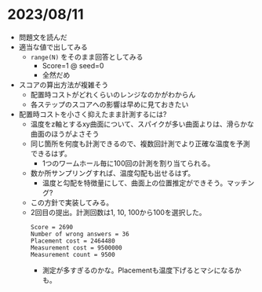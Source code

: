 # 2023/08/11

- 問題文を読んだ
- 適当な値で出してみる
    - `range(N)` をそのまま回答としてみる
        - Score=1 @ seed=0
        - 全然だめ
- スコアの算出方法が複雑そう
    - 配置時コストがどれくらいのレンジなのかがわからん
    - 各ステップのスコアへの影響は早めに見ておきたい
- 配置時コストを小さく抑えたまま計測するには?
    - 温度をz軸とするxy曲面について、スパイクが多い曲面よりは、滑らかな曲面のほうがよさそう
    - 同じ箇所を何度も計測できるので、複数回計測でより正確な温度を予測できるはず。
        - 1つのワームホール毎に100回の計測を割り当てられる。
    - 数か所サンプリングすれば、温度勾配も出せるはず。
        - 温度と勾配を特徴量にして、曲面上の位置推定ができそう。マッチング?
    - この方針で実装してみる。
    - 2回目の提出。計測回数は1, 10, 100から100を選択した。
        ```
        Score = 2690
        Number of wrong answers = 36
        Placement cost = 2464480
        Measurement cost = 9500000
        Measurement count = 9500
        ```
        - 測定が多すぎるのかな。Placementも温度下げるとマシになるかも。
